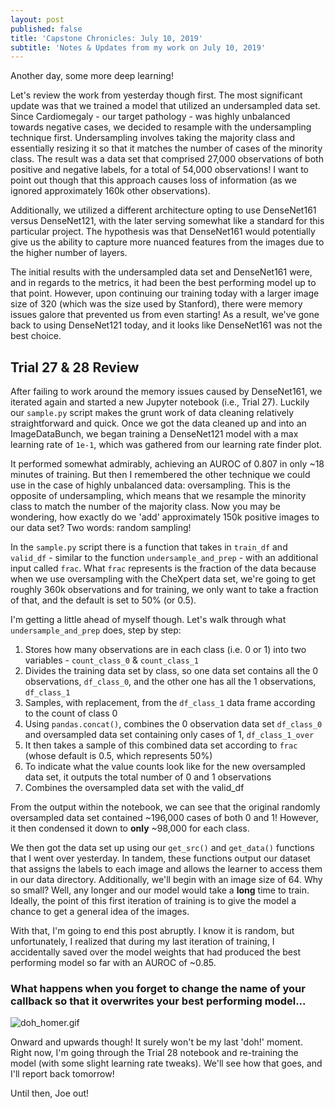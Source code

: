 ```yaml
---
layout: post
published: false
title: 'Capstone Chronicles: July 10, 2019'
subtitle: 'Notes & Updates from my work on July 10, 2019'
---
```

Another day, some more deep learning! 

Let's review the work from yesterday though first. The most significant update was that we trained a model that utilized an undersampled data set. Since Cardiomegaly - our target pathology - was highly unbalanced towards negative cases, we decided to resample with the undersampling technique first. Undersampling involves taking the majority class and essentially resizing it so that it matches the number of cases of the minority class. The result was a data set that comprised 27,000 observations of both positive and negative labels, for a total of 54,000 observations! I want to point out though that this approach causes loss of information (as we ignored approximately 160k other observations). 

Additionally, we utilized a different architecture opting to use DenseNet161 versus DenseNet121, with the later serving somewhat like a standard for this particular project. The hypothesis was that DenseNet161 would potentially give us the ability to capture more nuanced features from the images due to the higher number of layers. 

The initial results with the undersampled data set and DenseNet161 were, and in regards to the metrics, it had been the best performing model up to that point. However, upon continuing our training today with a larger image size of 320 (which was the size used by Stanford), there were memory issues galore that prevented us from even starting! As a result, we've gone back to using DenseNet121 today, and it looks like DenseNet161 was not the best choice. 

## Trial 27 & 28 Review

After failing to work around the memory issues caused by DenseNet161, we iterated again and started a new Jupyter notebook (i.e., Trial 27). Luckily our `sample.py` script makes the grunt work of data cleaning relatively straightforward and quick. Once we got the data cleaned up and into an ImageDataBunch, we began training a DenseNet121 model with a max learning rate of `1e-1`, which was gathered from our learning rate finder plot.

It performed somewhat admirably, achieving an AUROC of 0.807 in only ~18 minutes of training. But then I remembered the other technique we could use in the case of highly unbalanced data: oversampling. This is the opposite of undersampling, which means that we resample the minority class to match the number of the majority class. Now you may be wondering, how exactly do we 'add' approximately 150k positive images to our data set? Two words: random sampling!

In the `sample.py` script there is a function that takes in `train_df` and `valid_df` - similar to the function `undersample_and_prep` - with an additional input called `frac`. What `frac` represents is the fraction of the data because when we use oversampling with the CheXpert data set, we're going to get roughly 360k observations and for training, we only want to take a fraction of that, and the default is set to 50% (or 0.5). 

I'm getting a little ahead of myself though. Let's walk through what `undersample_and_prep` does, step by step:

1. Stores how many observations are in each class (i.e. 0 or 1) into two variables - `count_class_0` & `count_class_1`
2. Divides the training data set by class, so one data set contains all the 0 observations, `df_class_0`, and the other one has all the 1 observations, `df_class_1`
3. Samples, with replacement, from the `df_class_1` data frame according to the count of class 0
4. Using `pandas.concat()`, combines the 0 observation data set `df_class_0` and oversampled data set containing only cases of 1, `df_class_1_over`
5. It then takes a sample of this combined data set according to `frac` (whose default is 0.5, which represents 50%)
6. To indicate what the value counts look like for the new oversampled data set, it outputs the total number of 0 and 1 observations
7. Combines the oversampled data set with the valid_df

From the output within the notebook, we can see that the original randomly oversampled data set contained ~196,000 cases of both 0 and 1! However, it then condensed it down to **only** ~98,000 for each class. 

We then got the data set up using our `get_src()` and `get_data()` functions that I went over yesterday. In tandem, these functions output our dataset that assigns the labels to each image and allows the learner to access them in our data directory. Additionally, we'll begin with an image size of 64. Why so small? Well, any longer and our model would take a **long** time to train. Ideally, the point of this first iteration of training is to give the model a chance to get a general idea of the images. 

With that, I'm going to end this post abruptly. I know it is random, but unfortunately, I realized that during my last iteration of training, I accidentally saved over the model weights that had produced the best performing model so far with an AUROC of ~0.85.

### What happens when you forget to change the name of your callback so that it overwrites your best performing model...

![doh_homer.gif]({{site.baseurl}}/img/doh_homer.gif)

Onward and upwards though! It surely won't be my last 'doh!' moment. Right now, I'm going through the Trial 28 notebook and re-training the model (with some slight learning rate tweaks). We'll see how that goes, and I'll report back tomorrow! 

Until then, Joe out! 




